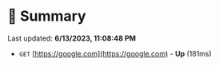# 📖 Summary
Last updated: **6/13/2023, 11:08:48 PM**

- `GET` [https://google.com](https://google.com) - **Up** (181ms)
